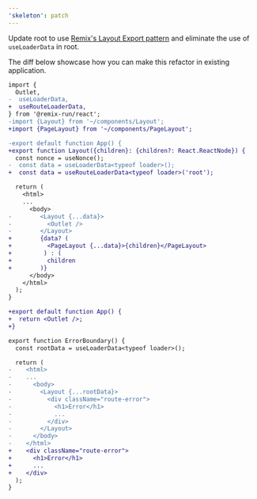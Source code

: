 ```yaml
---
'skeleton': patch
---
```


Update root to use [Remix's Layout Export pattern](https://remix.run/docs/en/main/file-conventions/root#layout-export) and eliminate the use of `useLoaderData` in root.

The diff below showcase how you can make this refactor in existing application.

```diff
import {
  Outlet,
-  useLoaderData,
+  useRouteLoaderData,
} from '@remix-run/react';
-import {Layout} from '~/components/Layout';
+import {PageLayout} from '~/components/PageLayout';

-export default function App() {
+export function Layout({children}: {children?: React.ReactNode}) {
  const nonce = useNonce();
-  const data = useLoaderData<typeof loader>();
+  const data = useRouteLoaderData<typeof loader>('root');

  return (
    <html>
    ...
      <body>
-        <Layout {...data}>
-          <Outlet />
-        </Layout>
+        {data? (
+          <PageLayout {...data}>{children}</PageLayout>
+         ) : (
+          children
+        )}
      </body>
    </html>
  );
}

+export default function App() {
+  return <Outlet />;
+}

export function ErrorBoundary() {
  const rootData = useLoaderData<typeof loader>();

  return (
-    <html>
-    ...
-      <body>
-        <Layout {...rootData}>
-          <div className="route-error">
-            <h1>Error</h1>
-            ...
-          </div>
-        </Layout>
-      </body>
-    </html>
+    <div className="route-error">
+      <h1>Error</h1>
+      ...
+    </div>
  );
}

```
